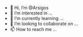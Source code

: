 - 👋 Hi, I’m @Arsigos
- 👀 I’m interested in ...
- 🌱 I’m currently learning ...
- 💞️ I’m looking to collaborate on ...
- 📫 How to reach me ...

<!---
Arsigos/Arsigos is a ✨ special ✨ repository because its `README.md` (this file) appears on your GitHub profile.
You can click the Preview link to take a look at your changes.
--->
